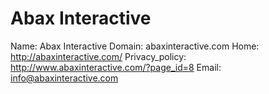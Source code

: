 
# Abax Interactive

Name: Abax Interactive
Domain: abaxinteractive.com
Home: http://abaxinteractive.com/
Privacy_policy: http://www.abaxinteractive.com/?page_id=8
Email: info@abaxinteractive.com
